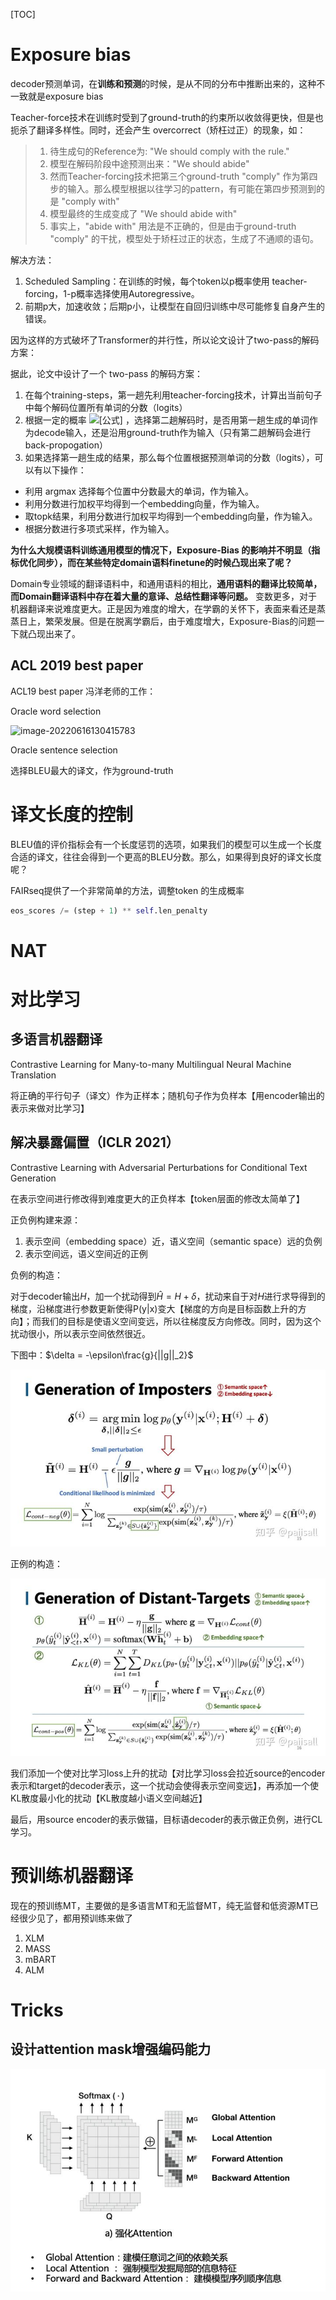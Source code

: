 [TOC]

# Exposure bias

decoder预测单词，在**训练和预测**的时候，是从不同的分布中推断出来的，这种不一致就是exposure bias

Teacher-force技术在训练时受到了ground-truth的约束所以收敛得更快，但是也扼杀了翻译多样性。同时，还会产生 overcorrect（矫枉过正）的现象，如：

> 1. 待生成句的Reference为: "We should comply with the rule."
> 2. 模型在解码阶段中途预测出来："We should abide"
> 3. 然而Teacher-forcing技术把第三个ground-truth "comply" 作为第四步的输入。那么模型根据以往学习的pattern，有可能在第四步预测到的是 "comply with"
> 4. 模型最终的生成变成了 "We should abide with"
> 5. 事实上，"abide with" 用法是不正确的，但是由于ground-truth "comply" 的干扰，模型处于矫枉过正的状态，生成了不通顺的语句。



解决方法：

1. Scheduled Sampling：在训练的时候，每个token以p概率使用 teacher-forcing，1-p概率选择使用Autoregressive。
2. 前期p大，加速收敛；后期p小，让模型在自回归训练中尽可能修复自身产生的错误。



因为这样的方式破坏了Transformer的并行性，所以论文设计了two-pass的解码方案：

据此，论文中设计了一个 two-pass 的解码方案：

1. 在每个training-steps，第一趟先利用teacher-forcing技术，计算出当前句子中每个解码位置所有单词的分数（logits）
2. 根据一定的概率 ![[公式]](https://www.zhihu.com/equation?tex=p) ，选择第二趟解码时，是否用第一趟生成的单词作为decode输入，还是沿用ground-truth作为输入（只有第二趟解码会进行back-propogation）
3. 如果选择第一趟生成的结果，那么每个位置根据预测单词的分数（logits），可以有以下操作：

- 利用 argmax 选择每个位置中分数最大的单词，作为输入。
- 利用分数进行加权平均得到一个embedding向量，作为输入。
- 取topk结果，利用分数进行加权平均得到一个embedding向量，作为输入。
- 根据分数进行多项式采样，作为输入。



**为什么大规模语料训练通用模型的情况下，Exposure-Bias 的影响并不明显（指标优化同步），而在某些特定domain语料finetune的时候凸现出来了呢？**

Domain专业领域的翻译语料中，和通用语料的相比，**通用语料的翻译比较简单，而Domain翻译语料中存在着大量的意译、总结性翻译等问题。** 变数更多，对于机器翻译来说难度更大。正是因为难度的增大，在学霸的关怀下，表面来看还是蒸蒸日上，繁荣发展。但是在脱离学霸后，由于难度增大，Exposure-Bias的问题一下就凸现出来了。



## ACL 2019 best paper

ACL19 best paper 冯洋老师的工作：

Oracle word selection

![image-20220616130415783](C:/Users/zhu/Desktop/Others/office/my_note/神经网络模型/fengyang-work.png)

Oracle sentence selection

选择BLEU最大的译文，作为ground-truth



# 译文长度的控制

BLEU值的评价指标会有一个长度惩罚的选项，如果我们的模型可以生成一个长度合适的译文，往往会得到一个更高的BLEU分数。那么，如果得到良好的译文长度呢？

FAIRseq提供了一个非常简单的方法，调整token <eos>的生成概率

```python
eos_scores /= (step + 1) ** self.len_penalty
```



# NAT



# 对比学习

## 多语言机器翻译

Contrastive Learning for Many-to-many Multilingual Neural Machine Translation

将正确的平行句子（译文）作为正样本；随机句子作为负样本【用encoder输出的表示来做对比学习】

## 解决暴露偏置（ICLR 2021）

Contrastive Learning with Adversarial Perturbations for Conditional Text Generation

在表示空间进行修改得到难度更大的正负样本【token层面的修改太简单了】

正负例构建来源：

1. 表示空间（embedding space）近，语义空间（semantic space）远的负例
2. 表示空间远，语义空间近的正例

负例的构造：

对于decoder输出$H$，加一个扰动得到$\hat H = H + \delta$，扰动来自于对$H$进行求导得到的梯度，沿梯度进行参数更新使得P(y|x)变大【梯度的方向是目标函数上升的方向】；而我们的目标是使语义空间变远，所以往梯度反方向修改。同时，因为这个扰动很小，所以表示空间依然很近。

下图中：$\delta = -\epsilon\frac{g}{||g||_2}$

![](cl2-1.jpg)

正例的构造：

![](cl2-2.jpg)

我们添加一个使对比学习loss上升的扰动【对比学习loss会拉近source的encoder表示和target的decoder表示，这一个扰动会使得表示空间变远】，再添加一个使KL散度最小化的扰动【KL散度越小语义空间越近】

最后，用source encoder的表示做锚，目标语decoder的表示做正负例，进行CL学习。



# 预训练机器翻译

现在的预训练MT，主要做的是多语言MT和无监督MT，纯无监督和低资源MT已经很少见了，都用预训练来做了

1. XLM
2. MASS
2. mBART
2. ALM



# Tricks

## 设计attention mask增强编码能力

<img src="mt-trick1.jpg" style="zoom:67%;" />
